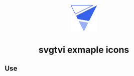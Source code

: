 <div align="center">
    <img src="./assets/logo.svg" height="84" />
    <h1>svgtvi exmaple icons</h1>
</div>

## Use
